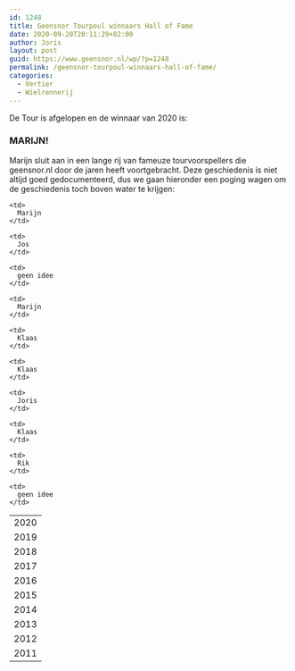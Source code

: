 ```yaml
---
id: 1248
title: Geensnor Tourpoul winnaars Hall of Fame
date: 2020-09-20T20:11:29+02:00
author: Joris
layout: post
guid: https://www.geensnor.nl/wp/?p=1248
permalink: /geensnor-tourpoul-winnaars-hall-of-fame/
categories:
  - Vertier
  - Wielrennerij
---
```

 De Tour is afgelopen en de winnaar van 2020 is: 

### MARIJN!


Marijn sluit aan in een lange rij van fameuze tourvoorspellers die geensnor.nl door de jaren heeft voortgebracht. Deze geschiedenis is niet altijd goed gedocumenteerd, dus we gaan hieronder een poging wagen om de geschiedenis toch boven water te krijgen: 


<table>
  <tr>
    <td>
      2020
    </td>
    
    <td>
      Marijn
    </td>
  </tr>
  
  <tr>
    <td>
      2019
    </td>
    
    <td>
      Jos
    </td>
  </tr>
  
  <tr>
    <td>
      2018
    </td>
    
    <td>
      geen idee
    </td>
  </tr>
  
  <tr>
    <td>
      2017
    </td>
    
    <td>
      Marijn
    </td>
  </tr>
  
  <tr>
    <td>
      2016
    </td>
    
    <td>
      Klaas
    </td>
  </tr>
  
  <tr>
    <td>
      2015
    </td>
    
    <td>
      Klaas
    </td>
  </tr>
  
  <tr>
    <td>
      2014
    </td>
    
    <td>
      Joris
    </td>
  </tr>
  
  <tr>
    <td>
      2013
    </td>
    
    <td>
      Klaas
    </td>
  </tr>
  
  <tr>
    <td>
      2012
    </td>
    
    <td>
      Rik
    </td>
  </tr>
  
  <tr>
    <td>
      2011
    </td>
    
    <td>
      geen idee
    </td>
  </tr>
</table>